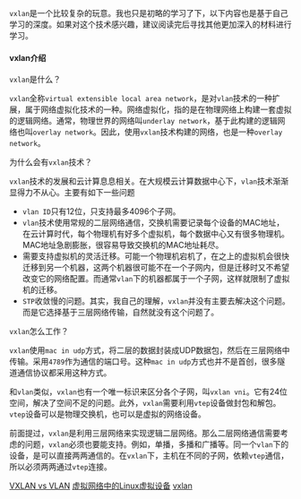 `vxlan`是一个比较复杂的玩意。我也只是初略的学习了下，以下内容也是基于自己学习的深度。如果对这个技术感兴趣，建议阅读完后寻找其他更加深入的材料进行学习。

#### vxlan介绍

`vxlan`是什么？

`vxlan`全称`virtual extensible local area network`，是对`vlan`技术的一种扩展，属于网络虚拟化技术的一种。网络虚拟化，指的是在物理网络上构建一套虚拟的逻辑网络。通常，物理世界的网络叫`underlay network`，基于此构建的逻辑网络也叫`overlay network`。因此，使用`vxlan`技术构建的网络，也是一种`overlay network`。

为什么会有`vxlan`技术？

`vxlan`技术的发展和云计算息息相关。在大规模云计算数据中心下，`vlan`技术渐渐显得力不从心。主要有如下一些问题

+ `vlan ID`只有12位，只支持最多4096个子网。
+ `vlan`技术使用常规的二层网络通信，交换机需要记录每个设备的MAC地址，在云计算时代，每个物理机有好多个虚拟机，每个数据中心又有很多物理机。MAC地址急剧膨胀，很容易导致交换机的MAC地址耗尽。
+ 需要支持虚拟机的灵活迁移。可能一个物理机宕机了，在之上的虚拟机会很快迁移到另一个机器，这两个机器很可能不在一个子网内，但是迁移时又不希望改变它的网络配置。而通常`vlan`下的机器都属于一个子网，这样就限制了虚拟机的迁移。
+ `STP`收敛慢的问题。其实，我自己的理解，`vxlan`并没有主要去解决这个问题。而是它选择基于三层网络传输，自然就没有这个问题了。

`vxlan`怎么工作？

`vxlan`使用`mac in udp`方式，将二层的数据封装成UDP数据包，然后在三层网络中传输。采用`4789`作为通信的端口号。这种`mac in udp`方式也并不是首创，很多隧道通信协议都采用这种方式。

和`vlan`类似，`vxlan`也有一个唯一标识来区分各个子网，叫`vxlan vni`。它有24位空间，解决了空间不足的问题。此外，`vxlan`需要利用`vtep`设备做封包和解包。`vtep`设备可以是物理交换机，也可以是虚拟的网络设备。

前面提过，`vxlan`是利用三层网络来实现逻辑二层网络。那么二层网络通信需要考虑的问题，`vxlan`必须也要能支持。例如，单播，多播和广播等。同一个`vlan`下的设备，是可以直接两两通信的。在`vxlan`下，主机在不同的子网，依赖`vtep`通信，所以必须两两通过`vtep`连接。






[VXLAN vs VLAN](https://zhuanlan.zhihu.com/p/36165475)
[虚拟网络中的Linux虚拟设备](https://developers.redhat.com/blog/2018/10/22/introduction-to-linux-interfaces-for-virtual-networking/)
[vxlan](https://support.huawei.com/enterprise/zh/doc/EDOC1100087027#ZH-CN_TOPIC_0254803605)